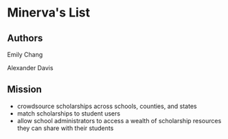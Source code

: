 # Minerva's List

## Authors
Emily Chang

Alexander Davis

## Mission
* crowdsource scholarships across schools, counties, and states
* match scholarships to student users
* allow school administrators to access a wealth of scholarship resources they can share with their students